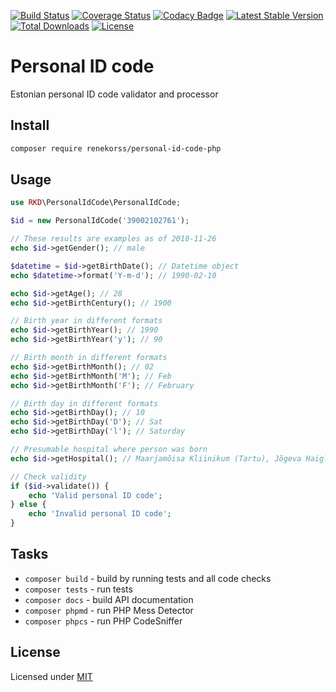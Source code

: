 [![Build Status](https://travis-ci.org/renekorss/personal-id-code-php.svg?branch=master)](https://travis-ci.org/renekorss/personal-id-code-php)
[![Coverage Status](https://coveralls.io/repos/renekorss/personal-id-code-php/badge.svg?branch=master&service=github)](https://coveralls.io/github/renekorss/personal-id-code-php?branch=master)
[![Codacy Badge](https://api.codacy.com/project/badge/Grade/634a0a6cf7c84e74aeedb2989bc299c5)](https://www.codacy.com/app/renekorss/personal-id-code-php?utm_source=github.com&amp;utm_medium=referral&amp;utm_content=renekorss/personal-id-code-php&amp;utm_campaign=Badge_Grade)
[![Latest Stable Version](https://poser.pugx.org/renekorss/personal-id-code-php/v/stable)](https://packagist.org/packages/renekorss/personal-id-code-php)
[![Total Downloads](https://poser.pugx.org/renekorss/personal-id-code-php/downloads)](https://packagist.org/packages/renekorss/personal-id-code-php)
[![License](https://img.shields.io/badge/license-MIT-blue.svg)](LICENSE)

# Personal ID code
Estonian personal ID code validator and processor

## Install 

````bash
composer require renekorss/personal-id-code-php
````

## Usage 

````php
use RKD\PersonalIdCode\PersonalIdCode;

$id = new PersonalIdCode('39002102761');

// These results are examples as of 2018-11-26
echo $id->getGender(); // male

$datetime = $id->getBirthDate(); // Datetime object
echo $datetime->format('Y-m-d'); // 1990-02-10

echo $id->getAge(); // 28
echo $id->getBirthCentury(); // 1900

// Birth year in different formats
echo $id->getBirthYear(); // 1990
echo $id->getBirthYear('y'); // 90

// Birth month in different formats
echo $id->getBirthMonth(); // 02
echo $id->getBirthMonth('M'); // Feb
echo $id->getBirthMonth('F'); // February

// Birth day in different formats
echo $id->getBirthDay(); // 10
echo $id->getBirthDay('D'); // Sat
echo $id->getBirthDay('l'); // Saturday

// Presumable hospital where person was born
echo $id->getHospital(); // Maarjamõisa Kliinikum (Tartu), Jõgeva Haigla

// Check validity
if ($id->validate()) {
    echo 'Valid personal ID code';
} else {
    echo 'Invalid personal ID code';  
}
````

## Tasks

- `composer build` - build by running tests and all code checks
- `composer tests` - run tests
- `composer docs` - build API documentation
- `composer phpmd` - run PHP Mess Detector
- `composer phpcs` - run PHP CodeSniffer

## License

Licensed under [MIT](LICENSE)
